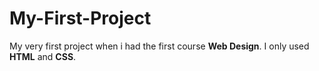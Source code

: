 # My-First-Project

My very first project when i had the first course **Web Design**. I only used **HTML** and **CSS**.
